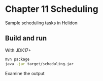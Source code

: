 # Chapter 11 Scheduling 

Sample scheduling tasks in Helidon

## Build and run


With JDK17+
```bash
mvn package
java -jar target/scheduling.jar
```

Examine the output